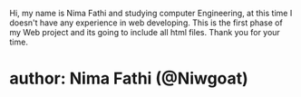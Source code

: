 Hi, my name is Nima Fathi and studying computer Engineering, at this time I doesn't have any experience in web developing. 
This is the first phase of my Web project and its going to include all html files.
Thank you for your time.
# author: Nima Fathi (@Niwgoat)
